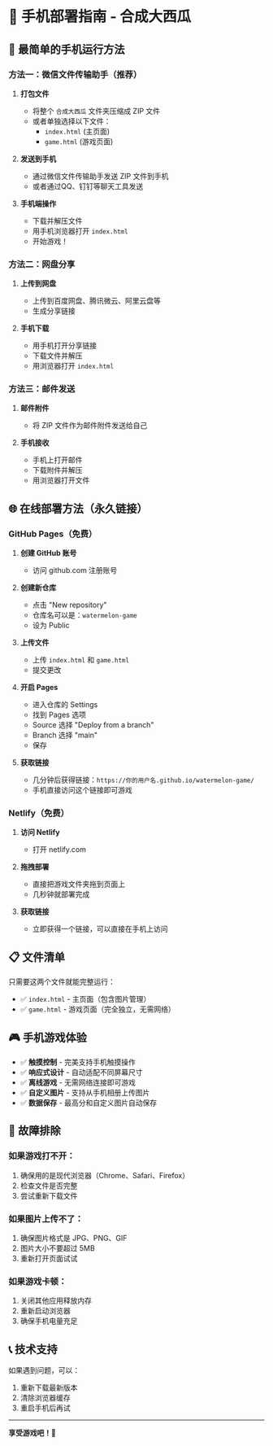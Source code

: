 # 📱 手机部署指南 - 合成大西瓜

## 🚀 最简单的手机运行方法

### 方法一：微信文件传输助手（推荐）

1. **打包文件**
   - 将整个 `合成大西瓜` 文件夹压缩成 ZIP 文件
   - 或者单独选择以下文件：
     - `index.html` (主页面)
     - `game.html` (游戏页面)

2. **发送到手机**
   - 通过微信文件传输助手发送 ZIP 文件到手机
   - 或者通过QQ、钉钉等聊天工具发送

3. **手机端操作**
   - 下载并解压文件
   - 用手机浏览器打开 `index.html`
   - 开始游戏！

### 方法二：网盘分享

1. **上传到网盘**
   - 上传到百度网盘、腾讯微云、阿里云盘等
   - 生成分享链接

2. **手机下载**
   - 用手机打开分享链接
   - 下载文件并解压
   - 用浏览器打开 `index.html`

### 方法三：邮件发送

1. **邮件附件**
   - 将 ZIP 文件作为邮件附件发送给自己
   
2. **手机接收**
   - 手机上打开邮件
   - 下载附件并解压
   - 用浏览器打开文件

## 🌐 在线部署方法（永久链接）

### GitHub Pages（免费）

1. **创建 GitHub 账号**
   - 访问 github.com 注册账号

2. **创建新仓库**
   - 点击 "New repository"
   - 仓库名可以是：`watermelon-game`
   - 设为 Public

3. **上传文件**
   - 上传 `index.html` 和 `game.html`
   - 提交更改

4. **开启 Pages**
   - 进入仓库的 Settings
   - 找到 Pages 选项
   - Source 选择 "Deploy from a branch"
   - Branch 选择 "main"
   - 保存

5. **获取链接**
   - 几分钟后获得链接：`https://你的用户名.github.io/watermelon-game/`
   - 手机直接访问这个链接即可游戏

### Netlify（免费）

1. **访问 Netlify**
   - 打开 netlify.com

2. **拖拽部署**
   - 直接把游戏文件夹拖到页面上
   - 几秒钟就部署完成

3. **获取链接**
   - 立即获得一个链接，可以直接在手机上访问

## 📋 文件清单

只需要这两个文件就能完整运行：

- ✅ `index.html` - 主页面（包含图片管理）
- ✅ `game.html` - 游戏页面（完全独立，无需网络）

## 🎮 手机游戏体验

- ✅ **触摸控制** - 完美支持手机触摸操作
- ✅ **响应式设计** - 自动适配不同屏幕尺寸
- ✅ **离线游戏** - 无需网络连接即可游戏
- ✅ **自定义图片** - 支持从手机相册上传图片
- ✅ **数据保存** - 最高分和自定义图片自动保存

## 🔧 故障排除

### 如果游戏打不开：
1. 确保用的是现代浏览器（Chrome、Safari、Firefox）
2. 检查文件是否完整
3. 尝试重新下载文件

### 如果图片上传不了：
1. 确保图片格式是 JPG、PNG、GIF
2. 图片大小不要超过 5MB
3. 重新打开页面试试

### 如果游戏卡顿：
1. 关闭其他应用释放内存
2. 重新启动浏览器
3. 确保手机电量充足

## 📞 技术支持

如果遇到问题，可以：
1. 重新下载最新版本
2. 清除浏览器缓存
3. 重启手机后再试

---

**享受游戏吧！🎉**

